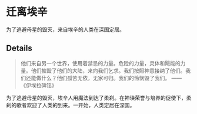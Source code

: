 # 迁离埃辛
为了逃避母星的毁灭，来自埃辛的人类在深国定居。

## Details
> 他们来自另一个世界，使用着禁忌的力量。危险的力量，灵体和飓能的力量。他们摧毁了他们的大陆，来向我们乞求。我们按照神意接纳了他们。我们还能做什么？他们孤苦无依，无家可归。我们的怜悯毁了我们。
> ——《伊埃拉碑铭》

为了逃避母星的毁灭，埃辛人用魔法到达了柔刹。在神瑛荣誉与培养的促使下，柔刹的歌者欢迎了人类的到来。一开始，人类定居在深国。
